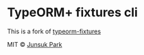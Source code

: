 # TypeORM+ fixtures cli

This is a fork of [typeorm-fixtures](https://github.com/RobinCK/typeorm-fixtures)

MIT © [Junsuk Park](https://github.com/morishjs)
